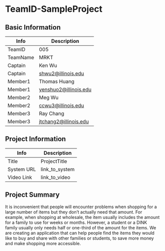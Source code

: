 # TeamID-SampleProject

## Basic Information

|   Info      |        Description     |
| ----------- | ---------------------- |
| TeamID      |               005      |
| TeamName    |     MRKT|
| Captain     |  Ken Wu |
| Captain     |      shwu2@illinois.edu     |
| Member1     |  Thomas Huang |
| Member1     |     yenshuo2@illinois.edu     |
| Member2     |   Meg Wu   |
| Member2     |      ccwu3@illinois.edu     |
| Member3     |   Ray Chang  |
| Member3     |     jtchang2@illinois.edu     |

## Project Information

|   Info      |        Description     |
| ----------- | ---------------------- |
|  Title      |       ProjectTitle     |
| System URL  |      link_to_system    |
| Video Link  |      link_to_video     |

## Project Summary

It is inconvenient that people will encounter problems when shopping for a large number of items but they don’t actually need that amount. For example, when shopping at wholesale, the item usually includes the amount for a family to use for weeks or months. However, a student or a DINK family usually only needs half or one-third of the amount for the items. We are creating an application that can help people find the items they would like to buy and share with other families or students, to save more money and make shopping more accessible.
